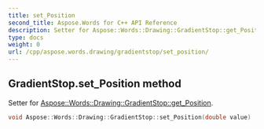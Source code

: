 ```yaml
---
title: set_Position
second_title: Aspose.Words for C++ API Reference
description: Setter for Aspose::Words::Drawing::GradientStop::get_Position. 
type: docs
weight: 0
url: /cpp/aspose.words.drawing/gradientstop/set_position/
---
```

## GradientStop.set_Position method


Setter for [Aspose::Words::Drawing::GradientStop::get_Position](./get_position/).

```cpp
void Aspose::Words::Drawing::GradientStop::set_Position(double value)
```


